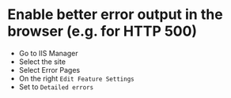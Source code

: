 # Enable better error output in the browser (e.g. for HTTP 500)
* Go to IIS Manager
* Select the site
* Select Error Pages
* On the right `Edit Feature Settings`
* Set to `Detailed errors`
